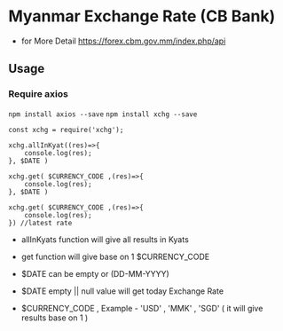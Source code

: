 # Myanmar Exchange Rate (CB Bank)

- for More Detail https://forex.cbm.gov.mm/index.php/api


## Usage

### Require axios

`npm install axios --save`
`npm install xchg --save`

```const xchg = require('xchg');```

```
xchg.allInKyat((res)=>{
    console.log(res);
}, $DATE )
```

```
xchg.get( $CURRENCY_CODE ,(res)=>{
    console.log(res);
}, $DATE )
```

```
xchg.get( $CURRENCY_CODE ,(res)=>{
    console.log(res);
}) //latest rate
```

- allInKyats function will give all results in Kyats 
- get function will give base on 1 $CURRENCY_CODE

- $DATE can be empty or (DD-MM-YYYY) 
- $DATE empty || null  value will get today Exchange Rate
- $CURRENCY_CODE , Example - 'USD' , 'MMK' , 'SGD' ( it will give results base on 1 )
